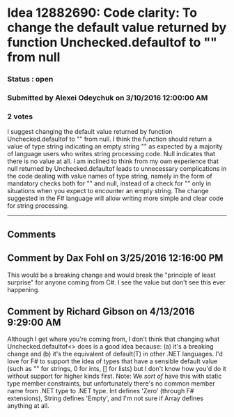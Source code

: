 # Idea 12882690: Code clarity: To change the default value returned by function Unchecked.defaultof<string> to "" from null #

### Status : open

### Submitted by Alexei Odeychuk on 3/10/2016 12:00:00 AM

### 2 votes

I suggest changing the default value returned by function Unchecked.defaultof<string> to "" from null. I think the function should return a value of type string indicating an empty string "" as expected by a majority of language users who writes string processing code.
Null indicates that there is no value at all.
I am inclined to think from my own experience that null returned by Unchecked.defaultof<string> leads to unnecessary complications in the code dealing with value names of type string, namely in the form of mandatory checks both for "" and null, instead of a check for "" only in situations when you expect to encounter an empty string.
The change suggested in the F# language will allow writing more simple and clear code for string processing.


------------------------
## Comments


## Comment by Dax Fohl on 3/25/2016 12:16:00 PM
This would be a breaking change and would break the "principle of least surprise" for anyone coming from C#. I see the value but don't see this ever happening.


## Comment by Richard Gibson on 4/13/2016 9:29:00 AM
Although I get where you're coming from, I don't think that changing what Unchecked.defaultof<> does is a good idea because: (a) it's a breaking change and (b) it's the equivalent of default(T) in other .NET languages.
I'd love for F# to support the idea of types that have a sensible default value (such as "" for strings, 0 for ints, [] for lists) but I don't know how you'd do it without support for higher kinds first.
Note: We *sort of* have this with static type member constraints, but unfortunately there's no common member name from .NET type to .NET type. Int defines 'Zero' (through F# extensions), String defines 'Empty', and I'm not sure if Array defines anything at all.

